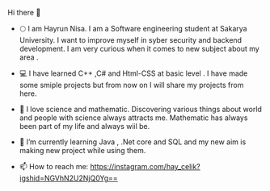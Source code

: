  Hi there 👋
- 🌕 I am Hayrun Nisa. I am a Software engineering student at Sakarya University. I want to improve myself in syber security and backend development. I am very curious when it comes to new subject about my area .

- 💻 I have learned C++ ,C# and Html-CSS at basic level . I have made some smiple projects but from now on I will share my projects from
here.

- 🌿 I love science and mathematic. Discovering various things about world and people with science always attracts me. Mathematic has always been part of my life and always wiil be.


- 🌱 I’m currently learning Java , .Net core and SQL and my new aim is making new project while using them.


- 📫 How to reach me: https://instagram.com/hay_celik?igshid=NGVhN2U2NjQ0Yg==
